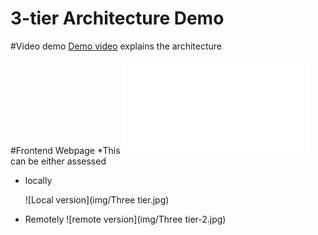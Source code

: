 # 3-tier Architecture Demo

#Video demo
[Demo video](https://youtu.be/5S-OaFjtILE) explains the architecture

#Frontend Webpage
*This ![webpage index.html](public/index.html) can be either assessed 
- locally

  ![Local version](img/Three tier.jpg)

- Remotely
  ![remote version](img/Three tier-2.jpg)


